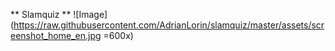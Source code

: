 ** Slamquiz **
![Image](https://raw.githubusercontent.com/AdrianLorin/slamquiz/master/assets/screenshot_home_en.jpg =600x)